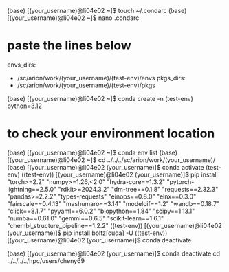 (base) [(your_username)@li04e02 ~]$ touch ~/.condarc
(base) [(your_username)@li04e02 ~]$ nano .condarc

# paste the lines below
envs_dirs: 
- /sc/arion/work/(your_username)/(test-env)/envs 
pkgs_dirs: 
- /sc/arion/work/(your_username)/(test-env)/pkgs

(base) [(your_username)@li04e02 ~]$ conda create -n (test-env) python=3.12

# to check your environment location
(base) [(your_username)@li04e02 ~]$ conda env list
(base) [(your_username)@li04e02 ~]$ cd ../../../sc/arion/work/(your_username)/
(base) [(your_username)@li04e02 (your_username)]$ conda activate (test-env)
((test-env)) [(your_username)@li04e02 (your_username)]$ pip install "torch>=2.2" "numpy>=1.26,<2.0" "hydra-core==1.3.2" "pytorch-lightning==2.5.0" "rdkit>=2024.3.2" "dm-tree==0.1.8" "requests==2.32.3" "pandas>=2.2.2" "types-requests" "einops==0.8.0" "einx==0.3.0" "fairscale==0.4.13" "mashumaro==3.14" "modelcif==1.2" "wandb==0.18.7" "click==8.1.7" "pyyaml==6.0.2" "biopython==1.84" "scipy==1.13.1" "numba==0.61.0" "gemmi==0.6.5" "scikit-learn==1.6.1" "chembl_structure_pipeline==1.2.2"
((test-env)) [(your_username)@li04e02 (your_username)]$ pip install boltz[cuda] -U
((test-env)) [(your_username)@li04e02 (your_username)]$ conda deactivate


(base) [(your_username)@li04e02 (your_username)]$ conda deactivate
cd ../../../../hpc/users/cheny69
